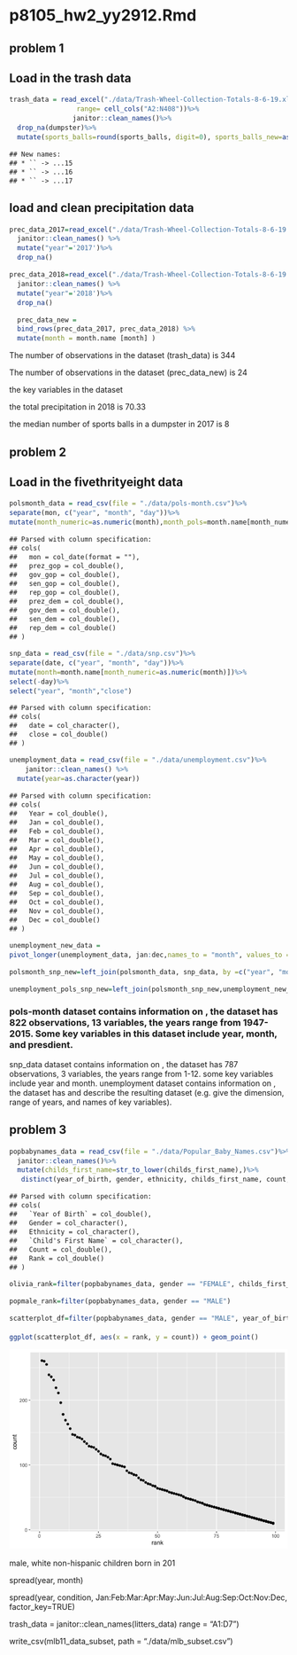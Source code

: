 p8105\_hw2\_yy2912.Rmd
================

## problem 1

## Load in the trash data

``` r
trash_data = read_excel("./data/Trash-Wheel-Collection-Totals-8-6-19.xlsx", sheet = "Mr. Trash Wheel",
                 range= cell_cols("A2:N408"))%>%
                janitor::clean_names()%>%
  drop_na(dumpster)%>%
  mutate(sports_balls=round(sports_balls, digit=0), sports_balls_new=as.integer(sports_balls))
```

    ## New names:
    ## * `` -> ...15
    ## * `` -> ...16
    ## * `` -> ...17

## load and clean precipitation data

``` r
prec_data_2017=read_excel("./data/Trash-Wheel-Collection-Totals-8-6-19.xlsx",sheet="2017 Precipitation", skip=1) %>%
  janitor::clean_names() %>%
  mutate("year"='2017')%>%
  drop_na()
```

``` r
prec_data_2018=read_excel("./data/Trash-Wheel-Collection-Totals-8-6-19.xlsx",sheet="2018 Precipitation", skip=1) %>%
  janitor::clean_names() %>%
  mutate("year"='2018')%>%
  drop_na()
```

``` r
  prec_data_new = 
  bind_rows(prec_data_2017, prec_data_2018) %>%
  mutate(month = month.name [month] )
```

The number of observations in the dataset (trash\_data) is 344

The number of observations in the dataset (prec\_data\_new) is 24

the key variables in the dataset

the total precipitation in 2018 is 70.33

the median number of sports balls in a dumpster in 2017 is 8

## problem 2

## Load in the fivethrityeight data

``` r
polsmonth_data = read_csv(file = "./data/pols-month.csv")%>% 
separate(mon, c("year", "month", "day"))%>% 
mutate(month_numeric=as.numeric(month),month_pols=month.name[month_numeric],president='gop','dem')%>% select(-prez_dem, -prez_gop, -day)
```

    ## Parsed with column specification:
    ## cols(
    ##   mon = col_date(format = ""),
    ##   prez_gop = col_double(),
    ##   gov_gop = col_double(),
    ##   sen_gop = col_double(),
    ##   rep_gop = col_double(),
    ##   prez_dem = col_double(),
    ##   gov_dem = col_double(),
    ##   sen_dem = col_double(),
    ##   rep_dem = col_double()
    ## )

``` r
snp_data = read_csv(file = "./data/snp.csv")%>% 
separate(date, c("year", "month", "day"))%>%
mutate(month=month.name[month_numeric=as.numeric(month)])%>% 
select(-day)%>%
select("year", "month","close")
```

    ## Parsed with column specification:
    ## cols(
    ##   date = col_character(),
    ##   close = col_double()
    ## )

``` r
unemployment_data = read_csv(file = "./data/unemployment.csv")%>% 
    janitor::clean_names() %>% 
  mutate(year=as.character(year))
```

    ## Parsed with column specification:
    ## cols(
    ##   Year = col_double(),
    ##   Jan = col_double(),
    ##   Feb = col_double(),
    ##   Mar = col_double(),
    ##   Apr = col_double(),
    ##   May = col_double(),
    ##   Jun = col_double(),
    ##   Jul = col_double(),
    ##   Aug = col_double(),
    ##   Sep = col_double(),
    ##   Oct = col_double(),
    ##   Nov = col_double(),
    ##   Dec = col_double()
    ## )

``` r
unemployment_new_data = 
pivot_longer(unemployment_data, jan:dec,names_to = "month", values_to = "%_of_unemployment")
```

``` r
polsmonth_snp_new=left_join(polsmonth_data, snp_data, by =c("year", "month"))
```

``` r
unemployment_pols_snp_new=left_join(polsmonth_snp_new,unemployment_new_data, by =c("year", "month"))
```

### pols-month dataset contains information on , the dataset has 822 observations, 13 variables, the years range from 1947-2015. Some key variables in this dataset include year, month, and presdient.

snp\_data dataset contains information on , the dataset has 787
observations, 3 variables, the years range from 1-12. some key variables
include year and month. unemployment dataset contains information on ,
the dataset has and describe the resulting dataset (e.g. give the
dimension, range of years, and names of key variables).

## problem 3

``` r
popbabynames_data = read_csv(file = "./data/Popular_Baby_Names.csv")%>% 
  janitor::clean_names()%>%
  mutate(childs_first_name=str_to_lower(childs_first_name),)%>%
   distinct(year_of_birth, gender, ethnicity, childs_first_name, count, rank, .keep_all=TRUE)
```

    ## Parsed with column specification:
    ## cols(
    ##   `Year of Birth` = col_double(),
    ##   Gender = col_character(),
    ##   Ethnicity = col_character(),
    ##   `Child's First Name` = col_character(),
    ##   Count = col_double(),
    ##   Rank = col_double()
    ## )

``` r
olivia_rank=filter(popbabynames_data, gender == "FEMALE", childs_first_name == "olivia")
```

``` r
popmale_rank=filter(popbabynames_data, gender == "MALE")
```

``` r
scatterplot_df=filter(popbabynames_data, gender == "MALE", year_of_birth=="2016", ethnicity=="WHITE NON HISPANIC")

ggplot(scatterplot_df, aes(x = rank, y = count)) + geom_point()
```

![](p8105_hw2_yy2912_files/figure-gfm/unnamed-chunk-14-1.png)<!-- -->

male, white non-hispanic children born in 201

spread(year, month)

spread(year, condition, Jan:Feb:Mar:Apr:May:Jun:Jul:Aug:Sep:Oct:Nov:Dec,
factor\_key=TRUE)

trash\_data = janitor::clean\_names(litters\_data) range = “A1:D7”)

write\_csv(mlb11\_data\_subset, path = “./data/mlb\_subset.csv”)
